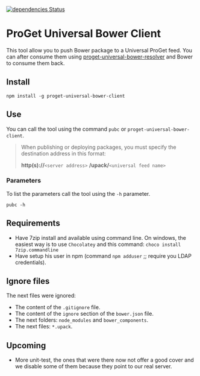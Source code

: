 [![dependencies Status](https://david-dm.org/WoltersKluwerCanada/proget-universal-bower-client/status.svg)](https://david-dm.org/WoltersKluwerCanada/proget-universal-bower-client)

# ProGet Universal Bower Client

This tool allow you to push Bower package to a Universal ProGet feed. You can after consume them using [proget-universal-bower-resolver](https://github.com/WoltersKluwerCanada/proget-universal-bower-resolver) 
and Bower to consume them back.

## Install

```
npm install -g proget-universal-bower-client
```

## Use

You can call the tool using the command `pubc` or `proget-universal-bower-client`.

> When publishing or deploying packages, you must specify the destination address in this format: 
>
> **http(s)://**`<server address>` **/upack/**`<universal feed name>`

### Parameters
To list the parameters call the tool using the `-h` parameter.
```
pubc -h
```

## Requirements

- Have 7zip install and available using command line. On windows, the easiest way is to use `Chocolatey` and this command: `choco install 7zip.commandline`
- Have setup his user in npm (command `npm adduser` ;; require you LDAP credentials).

## Ignore files

The next files were ignored:

- The content of the `.gitignore` file.
- The content of the `ignore` section of the `bower.json` file.
- The next folders: `node_modules` and `bower_components`.
- The next files: `*.upack`.

## Upcoming

- More unit-test, the ones that were there now not offer a good cover and we disable some of them because they point to our real server.